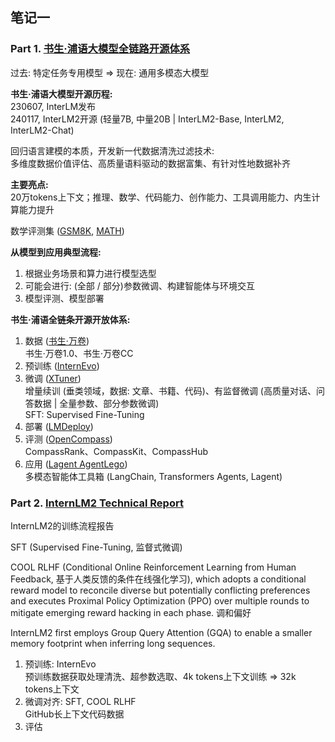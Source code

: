 ## 笔记一
### Part 1. [书生·浦语大模型全链路开源体系](https://www.bilibili.com/video/BV1Vx421X72D/)
过去: 特定任务专用模型 => 现在: 通用多模态大模型  

**书生·浦语大模型开源历程:**  
230607, InterLM发布  
240117, InterLM2开源 (轻量7B, 中量20B | InterLM2-Base, InterLM2, InterLM2-Chat)  

回归语言建模的本质，开发新一代数据清洗过滤技术:  
多维度数据价值评估、高质量语料驱动的数据富集、有针对性地数据补齐  

**主要亮点:**  
20万tokens上下文；推理、数学、代码能力、创作能力、工具调用能力、内生计算能力提升

数学评测集 ([GSM8K](https://huggingface.co/datasets/gsm8k), [MATH](https://github.com/hendrycks/math))

**从模型到应用典型流程:**
1. 根据业务场景和算力进行模型选型    
2. 可能会进行: (全部 / 部分)参数微调、构建智能体与环境交互  
3. 模型评测、模型部署

**书生·浦语全链条开源开放体系:**
1. 数据 ([书生·万卷](https://opendatalab.com/OpenDataLab/WanJuan1_dot_0))  
书生·万卷1.0、书生·万卷CC
2. 预训练 ([InternEvo](https://github.com/InternLM/InternEvo))  
3. 微调 ([XTuner](https://github.com/InternLM/xtuner))  
增量续训 (垂类领域，数据: 文章、书籍、代码)、有监督微调 (高质量对话、问答数据 | 全量参数、部分参数微调)  
SFT: Supervised Fine-Tuning  
4. 部署 ([LMDeploy](https://github.com/InternLM/lmdeploy))  
5. 评测 ([OpenCompass](https://github.com/open-compass/opencompass))  
CompassRank、CompassKit、CompassHub
6. 应用 ([Lagent AgentLego](https://github.com/InternLM/agentlego/))  
多模态智能体工具箱 (LangChain, Transformers Agents, Lagent)

### Part 2. [InternLM2 Technical Report](https://arxiv.org/pdf/2403.17297.pdf)
InternLM2的训练流程报告  

SFT (Supervised Fine-Tuning, 监督式微调)  

COOL RLHF (Conditional Online Reinforcement Learning from Human Feedback, 基于人类反馈的条件在线强化学习), which adopts
a conditional reward model to reconcile diverse but potentially conflicting preferences and
executes Proximal Policy Optimization (PPO) over multiple rounds to mitigate emerging
reward hacking in each phase. 调和偏好

InternLM2 first employs Group Query Attention (GQA) to enable a smaller memory footprint when inferring long sequences.

1. 预训练: InternEvo  
预训练数据获取处理清洗、超参数选取、4k tokens上下文训练 => 32k tokens上下文
2. 微调对齐: SFT, COOL RLHF  
   GitHub长上下文代码数据
3. 评估 
